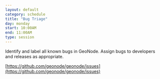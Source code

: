 ```yaml
---
layout: default
category: schedule
title: "Bug Triage"
day: monday
start: 10:00AM
end: 11:00AM
type: session
---
```


Identify and label all known bugs in GeoNode.  Assign bugs to developers and releases as appropriate.

[https://github.com/geonode/geonode/issues](https://github.com/geonode/geonode/issues)

